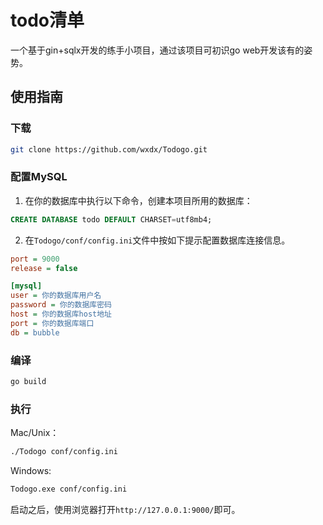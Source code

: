 # todo清单

一个基于gin+sqlx开发的练手小项目，通过该项目可初识go web开发该有的姿势。

## 使用指南
### 下载
```bash
git clone https://github.com/wxdx/Todogo.git
```
### 配置MySQL
1. 在你的数据库中执行以下命令，创建本项目所用的数据库：
```sql
CREATE DATABASE todo DEFAULT CHARSET=utf8mb4;
```
2. 在`Todogo/conf/config.ini`文件中按如下提示配置数据库连接信息。

```ini
port = 9000
release = false

[mysql]
user = 你的数据库用户名
password = 你的数据库密码
host = 你的数据库host地址
port = 你的数据库端口
db = bubble
```

### 编译
```bash
go build
```

### 执行

Mac/Unix：
```bash
./Todogo conf/config.ini
```
Windows:
```bash
Todogo.exe conf/config.ini
```

启动之后，使用浏览器打开`http://127.0.0.1:9000/`即可。
